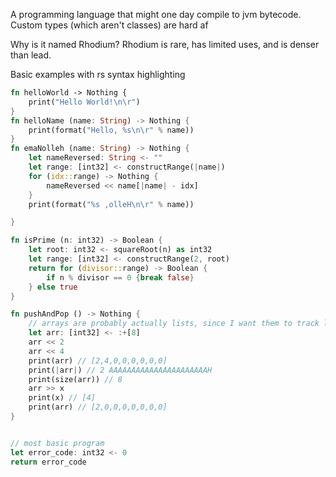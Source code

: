 A programming language that might one day compile to jvm bytecode.
Custom types (which aren't classes) are hard af

Why is it named Rhodium? Rhodium is rare, has limited uses, and is denser than lead.

Basic examples with rs syntax highlighting

```rs
fn helloWorld -> Nothing {
	print("Hello World!\n\r")
}
fn helloName (name: String) -> Nothing {
	print(format("Hello, %s\n\r" % name))
}
fn emaNolleh (name: String) -> Nothing {
	let nameReversed: String <- ""
	let range: [int32] <- constructRange(|name|)
	for (idx::range) -> Nothing {
		nameReversed << name[|name| - idx]
	}
	print(format("%s ,olleH\n\r" % name))

}

fn isPrime (n: int32) -> Boolean {
	let root: int32 <- squareRoot(n) as int32
	let range: [int32] <- constructRange(2, root)
	return for (divisor::range) -> Boolean {
		if n % divisor == 0 {break false}
	} else true
}

fn pushAndPop () -> Nothing {
    // arrays are probably actually lists, since I want them to track length and memory size
	let arr: [int32] <- :+[8]
	arr << 2
	arr << 4
	print(arr) // [2,4,0,0,0,0,0,0]
	print(|arr|) // 2 AAAAAAAAAAAAAAAAAAAAAAH
	print(size(arr)) // 8
    arr >> x
    print(x) // [4]
    print(arr) // [2,0,0,0,0,0,0,0]
}


// most basic program
let error_code: int32 <- 0
return error_code

```
